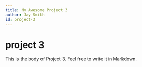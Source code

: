 ```yaml
---
title: My Awesome Project 3
author: Jay Smith
id: project-3
---
```


# project 3
This is the body of Project 3. Feel free to write it in Markdown.
